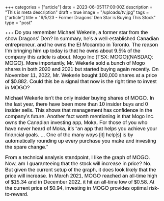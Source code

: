 +++
categories = ["article"]
date = 2023-06-05T17:00:00Z
description = "This is meta description"
draft = true
image = "/uploads/tv.jpg"
tags = ["article"]
title = "6/5/23 - Former Dragons’ Den Star is Buying This Stock"
type = "post"

+++
<span style="color:black"><span style="font-family:Arial; font-size:1.2em;">Do you remember Michael Wekerle, a former star from the show Dragons’ Den? In summary, he’s a well-established Canadian entrepreneur, and he owns the El Mocambo in Toronto. The reason I’m bringing him up today is that he owns about 9.5% of the company this article is about, Mogo Inc (TSX: MOGO)(NASDAQ: MOGO). More importantly, Mr. Wekerle sold a bunch of Mogo shares in both 2020 and 2021 but started buying again recently. On November 11, 2022, Mr. Wekerle bought 100,000 shares at a price of $0.882. Could this be a signal that now is the right time to invest in MOGO?</span></span>

<span style="color:black"><span style="font-family:Arial; font-size:1.2em;">Michael Wekerle isn’t the only insider buying shares of MOGO. In the last year, there have been more than 10 insider buys and 0 insider sells. This shows that management has confidence in the company’s future. Another fact worth mentioning is that Mogo Inc. owns the Canadian investing app, Moka. For those of you who have never heard of Moka, it’s “an app that helps you achieve your financial goals. ... One of the many ways [it] help[s] is by automatically rounding up every purchase you make and investing the spare change.”</span></span>

<span style="color:black"><span style="font-family:Arial; font-size:1.2em;">From a technical analysis standpoint, I like the graph of MOGO. Now, am I guaranteeing that the stock will increase in price? No. But given the current setup of the graph, it does look likely that the price will increase. In March 2021, MOGO reached an all-time high of $15.34 and in December 2022, it hit an all-time low of $0.58. At the current price of $0.94, investing in MOGO provides optimal risk-to-reward.</span></span>
